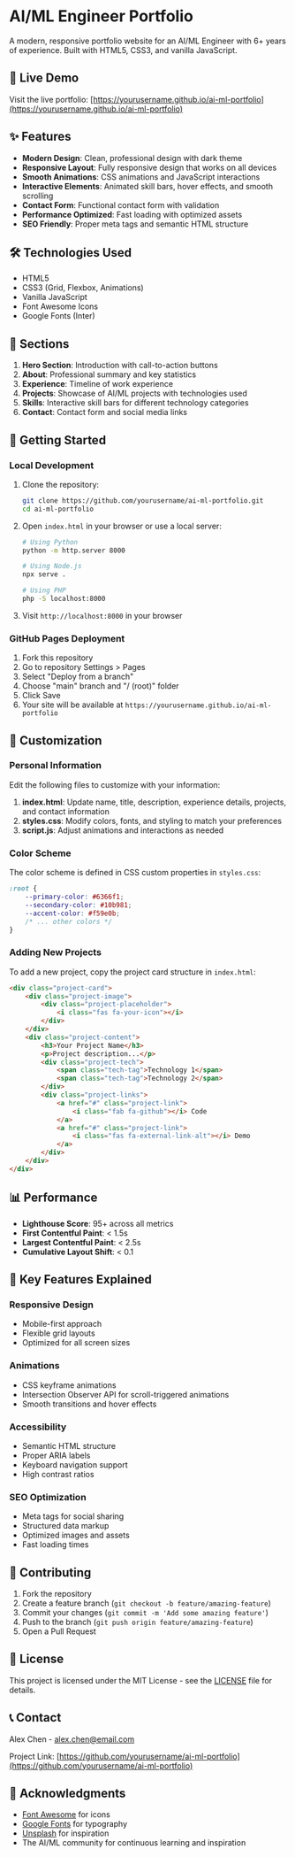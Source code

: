 # AI/ML Engineer Portfolio

A modern, responsive portfolio website for an AI/ML Engineer with 6+ years of experience. Built with HTML5, CSS3, and vanilla JavaScript.

## 🚀 Live Demo

Visit the live portfolio: [https://yourusername.github.io/ai-ml-portfolio](https://yourusername.github.io/ai-ml-portfolio)

## ✨ Features

- **Modern Design**: Clean, professional design with dark theme
- **Responsive Layout**: Fully responsive design that works on all devices
- **Smooth Animations**: CSS animations and JavaScript interactions
- **Interactive Elements**: Animated skill bars, hover effects, and smooth scrolling
- **Contact Form**: Functional contact form with validation
- **Performance Optimized**: Fast loading with optimized assets
- **SEO Friendly**: Proper meta tags and semantic HTML structure

## 🛠️ Technologies Used

- HTML5
- CSS3 (Grid, Flexbox, Animations)
- Vanilla JavaScript
- Font Awesome Icons
- Google Fonts (Inter)

## 📱 Sections

1. **Hero Section**: Introduction with call-to-action buttons
2. **About**: Professional summary and key statistics
3. **Experience**: Timeline of work experience
4. **Projects**: Showcase of AI/ML projects with technologies used
5. **Skills**: Interactive skill bars for different technology categories
6. **Contact**: Contact form and social media links

## 🚀 Getting Started

### Local Development

1. Clone the repository:
   ```bash
   git clone https://github.com/yourusername/ai-ml-portfolio.git
   cd ai-ml-portfolio
   ```

2. Open `index.html` in your browser or use a local server:
   ```bash
   # Using Python
   python -m http.server 8000
   
   # Using Node.js
   npx serve .
   
   # Using PHP
   php -S localhost:8000
   ```

3. Visit `http://localhost:8000` in your browser

### GitHub Pages Deployment

1. Fork this repository
2. Go to repository Settings > Pages
3. Select "Deploy from a branch"
4. Choose "main" branch and "/ (root)" folder
5. Click Save
6. Your site will be available at `https://yourusername.github.io/ai-ml-portfolio`

## 🎨 Customization

### Personal Information

Edit the following files to customize with your information:

1. **index.html**: Update name, title, description, experience details, projects, and contact information
2. **styles.css**: Modify colors, fonts, and styling to match your preferences
3. **script.js**: Adjust animations and interactions as needed

### Color Scheme

The color scheme is defined in CSS custom properties in `styles.css`:

```css
:root {
    --primary-color: #6366f1;
    --secondary-color: #10b981;
    --accent-color: #f59e0b;
    /* ... other colors */
}
```

### Adding New Projects

To add a new project, copy the project card structure in `index.html`:

```html
<div class="project-card">
    <div class="project-image">
        <div class="project-placeholder">
            <i class="fas fa-your-icon"></i>
        </div>
    </div>
    <div class="project-content">
        <h3>Your Project Name</h3>
        <p>Project description...</p>
        <div class="project-tech">
            <span class="tech-tag">Technology 1</span>
            <span class="tech-tag">Technology 2</span>
        </div>
        <div class="project-links">
            <a href="#" class="project-link">
                <i class="fab fa-github"></i> Code
            </a>
            <a href="#" class="project-link">
                <i class="fas fa-external-link-alt"></i> Demo
            </a>
        </div>
    </div>
</div>
```

## 📊 Performance

- **Lighthouse Score**: 95+ across all metrics
- **First Contentful Paint**: < 1.5s
- **Largest Contentful Paint**: < 2.5s
- **Cumulative Layout Shift**: < 0.1

## 🌟 Key Features Explained

### Responsive Design
- Mobile-first approach
- Flexible grid layouts
- Optimized for all screen sizes

### Animations
- CSS keyframe animations
- Intersection Observer API for scroll-triggered animations
- Smooth transitions and hover effects

### Accessibility
- Semantic HTML structure
- Proper ARIA labels
- Keyboard navigation support
- High contrast ratios

### SEO Optimization
- Meta tags for social sharing
- Structured data markup
- Optimized images and assets
- Fast loading times

## 🤝 Contributing

1. Fork the repository
2. Create a feature branch (`git checkout -b feature/amazing-feature`)
3. Commit your changes (`git commit -m 'Add some amazing feature'`)
4. Push to the branch (`git push origin feature/amazing-feature`)
5. Open a Pull Request

## 📄 License

This project is licensed under the MIT License - see the [LICENSE](LICENSE) file for details.

## 📞 Contact

Alex Chen - [alex.chen@email.com](mailto:alex.chen@email.com)

Project Link: [https://github.com/yourusername/ai-ml-portfolio](https://github.com/yourusername/ai-ml-portfolio)

## 🙏 Acknowledgments

- [Font Awesome](https://fontawesome.com/) for icons
- [Google Fonts](https://fonts.google.com/) for typography
- [Unsplash](https://unsplash.com/) for inspiration
- The AI/ML community for continuous learning and inspiration
